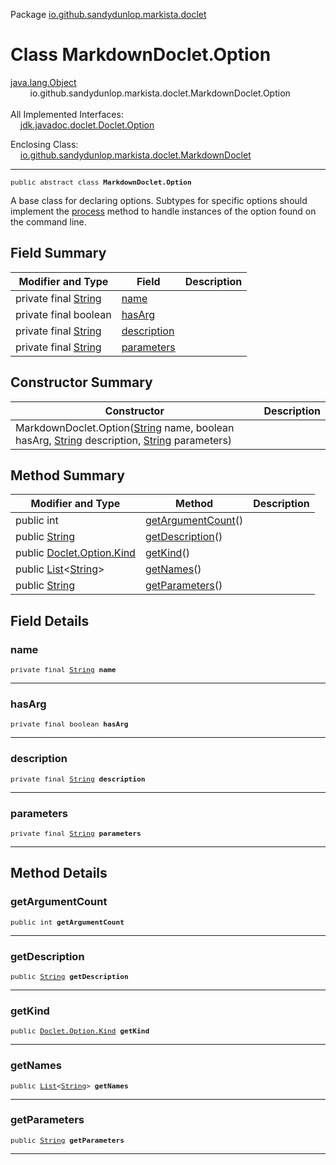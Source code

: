 Package [io.github.sandydunlop.markista.doclet](index.md)

# Class MarkdownDoclet.Option
[java.lang.Object](https://docs.oracle.com/en/java/javase/24/docs/api/java.base/java/lang/Object.html)<br/>
        io.github.sandydunlop.markista.doclet.MarkdownDoclet.Option<br/>
<br/>
All Implemented Interfaces:<br/>
    [jdk.javadoc.doclet.Doclet.Option](https://docs.oracle.com/en/java/javase/24/docs/api/jdk.javadoc/jdk/javadoc/doclet/Doclet.Option.html)

Enclosing Class:<br/>
    [io.github.sandydunlop.markista.doclet.MarkdownDoclet](MarkdownDoclet.md)


----

<span style="font-family: monospace; font-size: 80%;">public abstract class __MarkdownDoclet.Option__</span>

A base class for declaring options.
Subtypes for specific options should implement
the [process](https://docs.oracle.com/en/java/javase/24/docs/api/jdk.javadoc/jdk/javadoc/doclet/Doclet.Option#process(java.lang.String,java.util.List).html) method
to handle instances of the option found on the
command line.


## Field Summary

| Modifier and Type                                                                                          | Field                       | Description |
|------------------------------------------------------------------------------------------------------------|-----------------------------|-------------|
| private final [String](https://docs.oracle.com/en/java/javase/24/docs/api/java.base/java/lang/String.html) | [name](#name)               |             |
| private final boolean                                                                                      | [hasArg](#hasarg)           |             |
| private final [String](https://docs.oracle.com/en/java/javase/24/docs/api/java.base/java/lang/String.html) | [description](#description) |             |
| private final [String](https://docs.oracle.com/en/java/javase/24/docs/api/java.base/java/lang/String.html) | [parameters](#parameters)   |             |

## Constructor Summary

| Constructor                                                                                                                                                                                                                                                                                                                                                 | Description |
|-------------------------------------------------------------------------------------------------------------------------------------------------------------------------------------------------------------------------------------------------------------------------------------------------------------------------------------------------------------|-------------|
| MarkdownDoclet.Option([String](https://docs.oracle.com/en/java/javase/24/docs/api/java.base/java/lang/String.html) name, boolean hasArg, [String](https://docs.oracle.com/en/java/javase/24/docs/api/java.base/java/lang/String.html) description, [String](https://docs.oracle.com/en/java/javase/24/docs/api/java.base/java/lang/String.html) parameters) |             |

## Method Summary

| Modifier and Type                                                                                                                                                                             | Method                                  | Description |
|-----------------------------------------------------------------------------------------------------------------------------------------------------------------------------------------------|-----------------------------------------|-------------|
| public int                                                                                                                                                                                    | [getArgumentCount](#getargumentcount)() |             |
| public [String](https://docs.oracle.com/en/java/javase/24/docs/api/java.base/java/lang/String.html)                                                                                           | [getDescription](#getdescription)()     |             |
| public [Doclet.Option.Kind](https://docs.oracle.com/en/java/javase/24/docs/api/jdk.javadoc/jdk/javadoc/doclet/Doclet.Option.Kind.html)                                                        | [getKind](#getkind)()                   |             |
| public [List](https://docs.oracle.com/en/java/javase/24/docs/api/java.base/java/util/List.html)<[String](https://docs.oracle.com/en/java/javase/24/docs/api/java.base/java/lang/String.html)> | [getNames](#getnames)()                 |             |
| public [String](https://docs.oracle.com/en/java/javase/24/docs/api/java.base/java/lang/String.html)                                                                                           | [getParameters](#getparameters)()       |             |

## Field Details

### name

<span style="font-family: monospace; font-size: 80%;">private final [String](https://docs.oracle.com/en/java/javase/24/docs/api/java.base/java/lang/String.html) __name__</span>




---

### hasArg

<span style="font-family: monospace; font-size: 80%;">private final boolean __hasArg__</span>




---

### description

<span style="font-family: monospace; font-size: 80%;">private final [String](https://docs.oracle.com/en/java/javase/24/docs/api/java.base/java/lang/String.html) __description__</span>




---

### parameters

<span style="font-family: monospace; font-size: 80%;">private final [String](https://docs.oracle.com/en/java/javase/24/docs/api/java.base/java/lang/String.html) __parameters__</span>




---


## Method Details

### getArgumentCount

<span style="font-family: monospace; font-size: 80%;">public int __getArgumentCount__</span>




---

### getDescription

<span style="font-family: monospace; font-size: 80%;">public [String](https://docs.oracle.com/en/java/javase/24/docs/api/java.base/java/lang/String.html) __getDescription__</span>




---

### getKind

<span style="font-family: monospace; font-size: 80%;">public [Doclet.Option.Kind](https://docs.oracle.com/en/java/javase/24/docs/api/jdk.javadoc/jdk/javadoc/doclet/Doclet.Option.Kind.html) __getKind__</span>




---

### getNames

<span style="font-family: monospace; font-size: 80%;">public [List](https://docs.oracle.com/en/java/javase/24/docs/api/java.base/java/util/List.html)<[String](https://docs.oracle.com/en/java/javase/24/docs/api/java.base/java/lang/String.html)> __getNames__</span>




---

### getParameters

<span style="font-family: monospace; font-size: 80%;">public [String](https://docs.oracle.com/en/java/javase/24/docs/api/java.base/java/lang/String.html) __getParameters__</span>




---

